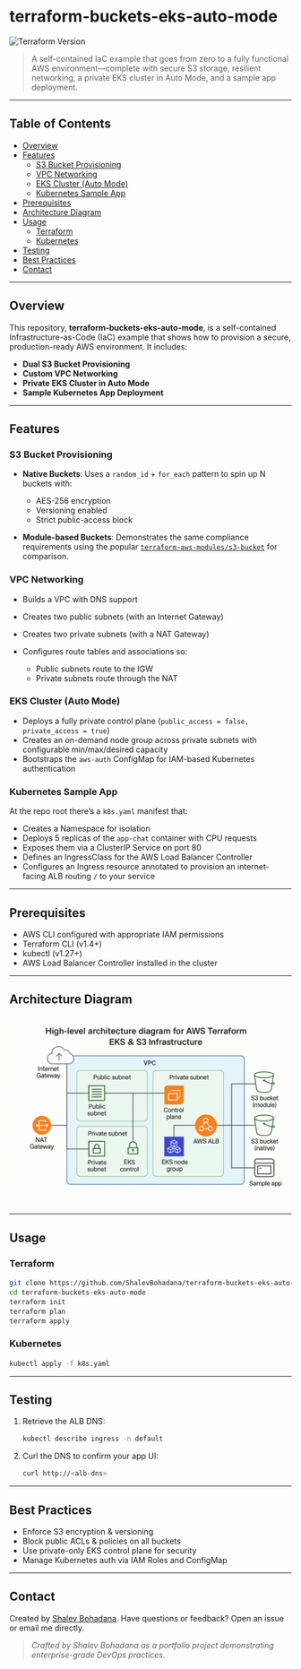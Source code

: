 # terraform-buckets-eks-auto-mode

![Terraform Version](https://img.shields.io/badge/Terraform-1.4.6-blue) 

> A self-contained IaC example that goes from zero to a fully functional AWS environment—complete with secure S3 storage, resilient networking, a private EKS cluster in Auto Mode, and a sample app deployment.

---

## Table of Contents

* [Overview](#overview)
* [Features](#features)
  * [S3 Bucket Provisioning](#s3-bucket-provisioning)
  * [VPC Networking](#vpc-networking)
  * [EKS Cluster (Auto Mode)](#eks-cluster-auto-mode)
  * [Kubernetes Sample App](#kubernetes-sample-app)
* [Prerequisites](#prerequisites)
* [Architecture Diagram](#architecture-diagram)
* [Usage](#usage)
  * [Terraform](#terraform)
  * [Kubernetes](#kubernetes)
* [Testing](#testing)
* [Best Practices](#best-practices)
* [Contact](#contact)

---

## Overview

This repository, **terraform-buckets-eks-auto-mode**, is a self-contained Infrastructure-as-Code (IaC) example that shows how to provision a secure, production-ready AWS environment. It includes:

* **Dual S3 Bucket Provisioning**
* **Custom VPC Networking**
* **Private EKS Cluster in Auto Mode**
* **Sample Kubernetes App Deployment**

---

## Features

### S3 Bucket Provisioning

* **Native Buckets**: Uses a `random_id` + `for_each` pattern to spin up N buckets with:

  * AES-256 encryption
  * Versioning enabled
  * Strict public-access block
* **Module-based Buckets**: Demonstrates the same compliance requirements using the popular [`terraform-aws-modules/s3-bucket`](https://github.com/terraform-aws-modules/terraform-aws-s3-bucket) for comparison.

### VPC Networking

* Builds a VPC with DNS support
* Creates two public subnets (with an Internet Gateway)
* Creates two private subnets (with a NAT Gateway)
* Configures route tables and associations so:

  * Public subnets route to the IGW
  * Private subnets route through the NAT

### EKS Cluster (Auto Mode)

* Deploys a fully private control plane (`public_access = false, private_access = true`)
* Creates an on-demand node group across private subnets with configurable min/max/desired capacity
* Bootstraps the `aws-auth` ConfigMap for IAM-based Kubernetes authentication

### Kubernetes Sample App

At the repo root there’s a `k8s.yaml` manifest that:

* Creates a Namespace for isolation
* Deploys 5 replicas of the `app-chat` container with CPU requests
* Exposes them via a ClusterIP Service on port 80
* Defines an IngressClass for the AWS Load Balancer Controller
* Configures an Ingress resource annotated to provision an internet-facing ALB routing `/` to your service

---

## Prerequisites

* AWS CLI configured with appropriate IAM permissions
* Terraform CLI (v1.4+)
* kubectl (v1.27+)
* AWS Load Balancer Controller installed in the cluster

---

## Architecture Diagram

![Architecture Diagram](docs/architecture.png)

---

## Usage

### Terraform

```bash
git clone https://github.com/ShalevBohadana/terraform-buckets-eks-auto-mode.git
cd terraform-buckets-eks-auto-mode
terraform init
terraform plan
terraform apply
```

### Kubernetes

```bash
kubectl apply -f k8s.yaml
```

---

## Testing

1. Retrieve the ALB DNS:

   ```bash
   kubectl describe ingress -n default
   ```
2. Curl the DNS to confirm your app UI:

   ```bash
   curl http://<alb-dns>
   ```

---

## Best Practices

* Enforce S3 encryption & versioning
* Block public ACLs & policies on all buckets
* Use private-only EKS control plane for security
* Manage Kubernetes auth via IAM Roles and ConfigMap

---

## Contact

Created by [Shalev Bohadana](mailto:bohadanashalev@gmail.com).
Have questions or feedback? Open an issue or email me directly.
> *Crafted by Shalev Bohadana as a portfolio project demonstrating enterprise-grade DevOps practices.*